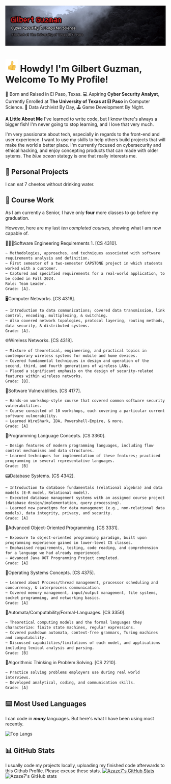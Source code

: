 [![Header](Guzman_header.gif "Header")](https://azaze7.github.io)


<img src="https://raw.githubusercontent.com/Azaze7/Azaze7/main/Guzman_thumbsup.gif" height="40px"> Howdy! I'm Gilbert Guzman, Welcome To My Profile!
===============

📍 Born and Raised in El Paso, Texas.
💻 Aspiring **Cyber Security Analyst**, Currently Enrolled at **The University of Texas at El Paso** in Computer Science.
💾 Data Archivist By Day, 🕹️ Game Development By Night.

**A Little About Me**
I've learned to write code, but I know there's always a bigger fish! 
I'm never going to stop learning, and I love that very much. 

I'm very passionate about tech, especially in regards to the front-end and user experience. I want to use my skills to help others build projects that will make the world a better place.
I'm currently focused on cybersecurity and ethical hacking, and enjoy concepting products that can made with older sytems. The *blue ocean* stategy is one that really interests me.

## 📼 Personal Projects

I can eat 7 cheetos without drinking water.

## 💽 Course Work

As I am currently a Senior, I have only **four** more classes to go before my graduation.

However, here are my last *ten completed courses,* showing what I am now capable of.

🧑🏽‍💻Software Engineering Requirements 1. [CS 4310].

    ~ Methodologies, approaches, and techniques associated with software requirements analysis and definition.
    ~ First semester of a two-semester CAPSTONE project in which students worked with a customer.
    ~ Captured and specified requirements for a real-world application, to be coded in Fall 2024.
    Role: Team Leader.
    Grade: [A].
    
🖥️Computer Networks. [CS 4316].

    ~ Introduction to data communications; covered data transmission, link control, encoding, multiplexing, & switching. 
    ~ Also covered network topologies, protocol layering, routing methods, data security, & distributed systems.
    Grade: [A].
    
🌐Wireless Networks. [CS 4318].
    
    ~ Mixture of theoretical, engineering, and practical topics in contemporary wireless systems for mobile and home devices.
    ~ Covered fundamental techniques in design and operation of the second, third, and fourth generations of wireless LANs. 
    ~ Placed a significant emphasis on the design of security-related features within wireless networks.
    Grade: [B].
    
👾Software Vulnerablities. [CS 4177].

    ~ Hands-on workshop-style course that covered common software security vulnerabilities.
    ~ Course consisted of 10 workshops, each covering a particular current software vulnerability.
    ~ Learned WireShark, IDA, Powershell-Empire, & more.
    Grade: [A]
    
📓Programming Language Concepts. [CS 3360].

    ~ Design features of modern programming languages, including flow control mechanisms and data structures.
    ~ Learned techniques for implementation of these features; practiced programming in several representative languages.
    Grade: [B]
    
📟Database Systems. [CS 4342].

    ~ Introduction to database fundamentals (relational algebra) and data models (E-R model, Relational model).
    ~ Executed database management systems with an assigned course project (database design/implementation, query processing). 
    ~ Learned new paradigms for data management (e.g., non-relational data models), data integrity, privacy, and security.
    Grade: [A]
    
🧰Advanced Object-Oriented Programming. [CS 3331].

    ~ Exposure to object-oriented programming paradigm, built upon programming experience gained in lower-level CS classes.
    ~ Emphasised requirements, testing, code reading, and comprehension for a language we had already experienced.
    ~ Advanced Java OOT Programming Project completed.
    Grade: [A]
    
📱Operating Systems Concepts. [CS 4375].

    ~ Learned about Process/thread management, processor scheduling and concurrency, & interprocess communication. 
    ~ Covered memory management, input/output management, file systems, socket programming, and networking basics.
    Grade: [A]

🧮Automata/Computability/Formal-Languages. [CS 3350].

    ~ Theoretical computing models and the formal languages they characterize: finite state machines, regular expressions.
    ~ Covered pushdown automata, context-free grammars, Turing machines and computability.
    ~ Discussed capabilities/limitations of each model, and applications including lexical analysis and parsing.
    Grade: [B]
    
🧠Algorithmic Thinking in Problem Solving. [CS 2210].

    ~ Practice solving problems employers use during real world interviews.
    ~ Developed analytical, coding, and communication skills.
    Grade: [A]

## ⌨️ Most Used Languages
I can code in ***many*** languages. But here's what I have been using most recently.

![Top Langs](https://github-readme-stats.vercel.app/api/top-langs/?username=anuraghazra&langs_count=8)

## 📊 GitHub Stats
I usually code my projects locally, uploading my finished code afterwards to this Github Profile.
Please excuse these stats.
 <a href="https://github.com/Azaze7/Azaze7#gh-dark-mode-only"><img alt="Azaze7's GitHub Stats" src="https://github-readme-stats.vercel.app/api?username=Azaze7&show_icons=true&theme=dark#gh-dark-mode-only"></a>
![Azaze7's GitHub stats](https://github-readme-stats.vercel.app/api?username=azaze7&show_icons=true&theme=swift)


